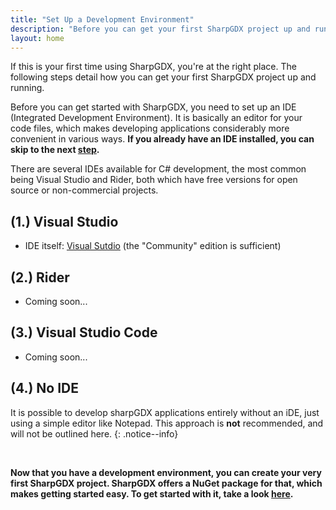 ```yaml
---
title: "Set Up a Development Environment"
description: "Before you can get your first SharpGDX project up and running, you need to set up your development environment. The first step in doing this is choosing an IDE: Visual Studio or Rider are among the most common choices for this."
layout: home
---
```


If this is your first time using SharpGDX, you're at the right place. The following steps detail how you can get your first SharpGDX project up and running.

Before you can get started with SharpGDX, you need to set up an IDE (Integrated Development Environment). It is basically an editor for your code files, which makes developing applications considerably more convenient in various ways. **If you already have an IDE installed, you can skip to the next [step](/documentation/start/project-generation).**

There are several IDEs available for C# development, the most common being Visual Studio and Rider, both which have free versions for open source or non-commercial projects.

## (1.) Visual Studio

- IDE itself: [Visual Sutdio](https://www.visualstudio.com/downloads) (the "Community" edition is sufficient)

## (2.) Rider

- Coming soon...

## (3.) Visual Studio Code

- Coming soon...

## (4.) No IDE

It is possible to develop sharpGDX applications entirely without an iDE, just using a simple editor like Notepad. This approach is **not** recommended, and will not be outlined here.
{: .notice--info}

<br/>

**Now that you have a development environment, you can create your very first SharpGDX project. SharpGDX offers a NuGet package for that, which makes getting started easy. To get started with it, take a look [here](/documentation/start/project-generation).**